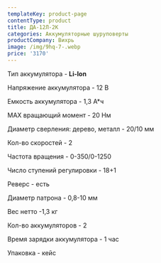```yaml
---
templateKey: product-page
contentType: product
title: ДА-12Л-2К
categories: Аккумуляторные шуруповерты
productCompany: Вихрь
image: /img/9hq-7-.webp
price: '3170'
---
```

Тип аккумулятора - **Li-lon**

Напряжение аккумулятора - 12 В

Емкость аккумулятора - 1,3 А*ч

МАХ вращающий момент - 20 Нм

Диаметр сверления: дерево, металл - 20/10 мм

Кол-во скоростей - 2

Частота вращения - 0-350/0-1250

Число ступений регулировки - 18+1

Реверс - есть

Диаметр патрона - 0,8-10 мм

Вес нетто -1,3 кг

Кол-во аккумуляторов - 2

Время зарядки аккумулятора - 1 час

Упаковка - кейс
